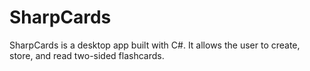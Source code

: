 # SharpCards

SharpCards is a desktop app built with C#. It allows the user to create, store, and read two-sided flashcards.
